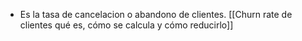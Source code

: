 - Es la tasa de cancelacion o abandono de clientes. [[Churn rate de clientes qué es, cómo se calcula y cómo reducirlo]]